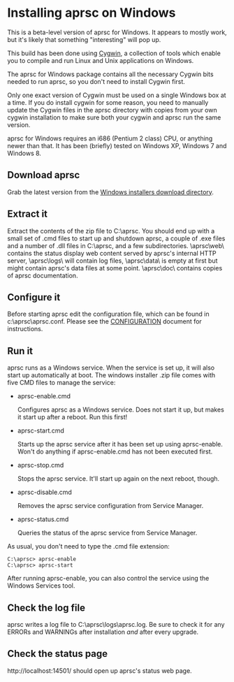 
Installing aprsc on Windows
===========================

This is a beta-level version of aprsc for Windows.  It appears to mostly
work, but it's likely that something "interesting" will pop up.

This build has been done using [Cygwin][cygwin], a collection of tools
which enable you to compile and run Linux and Unix applications on Windows.

The aprsc for Windows package contains all the necessary Cygwin bits needed
to run aprsc, so you don't need to install Cygwin first.

Only one exact version of Cygwin must be used on a single Windows box at a
time.  If you do install cygwin for some reason, you need to manually update
the Cygwin files in the aprsc directory with copies from your own cygwin
installation to make sure both your cygwin and aprsc run the same version.

aprsc for Windows requires an i686 (Pentium 2 class) CPU, or anything newer
than that.  It has been (briefly) tested on Windows XP, Windows 7 and
Windows 8.

[cygwin]: http://www.cygwin.com/


Download aprsc
-----------------

Grab the latest version from the [Windows installers download
directory][downloads].

[downloads]: http://he.fi/aprsc/down/win/


Extract it
-------------

Extract the contents of the zip file to C:\aprsc\.  You should end up with
a small set of .cmd files to start up and shutdown aprsc, a couple of .exe
files and a number of .dll files in C:\aprsc\, and a few subdirectories.
\aprsc\web\ contains the status display web content served by aprsc's
internal HTTP server, \aprsc\logs\ will contain log files, \aprsc\data\ is
empty at first but might contain aprsc's data files at some point.
\aprsc\doc\ contains copies of aprsc documentation.


Configure it
---------------

Before starting aprsc edit the configuration file, which can be found in
c:\aprsc\aprsc.conf.  Please see the [CONFIGURATION](CONFIGURATION.html)
document for instructions.


Run it
---------

aprsc runs as a Windows service. When the service is set up, it will also
start up automatically at boot. The windows installer .zip file comes with
five CMD files to manage the service:


*   aprsc-enable.cmd

    Configures aprsc as a Windows service. Does not start it up, but makes
    it start up after a reboot.  Run this first!

*   aprsc-start.cmd

    Starts up the aprsc service after it has been set up using aprsc-enable.
    Won't do anything if aprsc-enable.cmd has not been executed first.

*   aprsc-stop.cmd

    Stops the aprsc service. It'll start up again on the next reboot,
    though.

*   aprsc-disable.cmd

    Removes the aprsc service configuration from Service Manager.

*   aprsc-status.cmd

    Queries the status of the aprsc service from Service Manager.


As usual, you don't need to type the .cmd file extension:

    C:\aprsc> aprsc-enable
    C:\aprsc> aprsc-start


After running aprsc-enable, you can also control the service using the Windows
Services tool.


Check the log file
---------------------

aprsc writes a log file to C:\aprsc\logs\aprsc.log.  Be sure to check it for
any ERRORs and WARNINGs after installation *and* after every upgrade.


Check the status page
------------------------

http://localhost:14501/ should open up aprsc's status web page.





